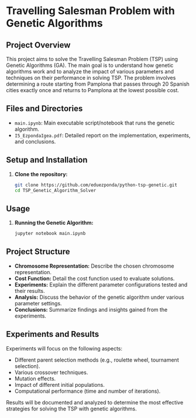 # Travelling Salesman Problem with Genetic Algorithms

## Project Overview
This project aims to solve the Travelling Salesman Problem (TSP) using Genetic Algorithms (GA). The main goal is to understand how genetic algorithms work and to analyze the impact of various parameters and techniques on their performance in solving TSP. The problem involves determining a route starting from Pamplona that passes through 20 Spanish cities exactly once and returns to Pamplona at the lowest possible cost.

## Files and Directories
- `main.ipynb`: Main executable script/notebook that runs the genetic algorithm.
- `I5_EzpondaIgea.pdf`: Detailed report on the implementation, experiments, and conclusions.

## Setup and Installation
1. **Clone the repository:**
    ```sh
    git clone https://github.com/eduezponda/python-tsp-genetic.git
    cd TSP_Genetic_Algorithm_Solver
    ```

## Usage
1. **Running the Genetic Algorithm:**
    ```sh
    jupyter notebook main.ipynb
    ```

## Project Structure
- **Chromosome Representation:** Describe the chosen chromosome representation.
- **Cost Function:** Detail the cost function used to evaluate solutions.
- **Experiments:** Explain the different parameter configurations tested and their results.
- **Analysis:** Discuss the behavior of the genetic algorithm under various parameter settings.
- **Conclusions:** Summarize findings and insights gained from the experiments.

## Experiments and Results
Experiments will focus on the following aspects:
- Different parent selection methods (e.g., roulette wheel, tournament selection).
- Various crossover techniques.
- Mutation effects.
- Impact of different initial populations.
- Computational performance (time and number of iterations).

Results will be documented and analyzed to determine the most effective strategies for solving the TSP with genetic algorithms.
